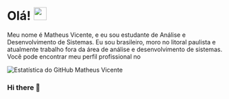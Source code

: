 
# Olá! <img src="https://raw.githubusercontent.com/MartinHeinz/MartinHeinz/master/wave.gif" width="30px">

Meu nome é Matheus Vicente, e eu sou estudante de Análise e Desenvolvimento de Sistemas. Eu sou brasileiro, moro no litoral paulista e atualmente trabalho fora da área de análise e desenvolvimento de sistemas. Você pode encontrar meu perfil profissional no 

![Estatística do GitHub Matheus Vicente](https://github-readme-stats.vercel.app/api?username=mattheusvicente&show_icons=true&theme=chartreuse-dark&locale=pt-br)



### Hi there 👋

<!--
**MattheusVicente/MattheusVicente** is a ✨ _special_ ✨ repository because its `README.md` (this file) appears on your GitHub profile.

Here are some ideas to get you started:

- 🔭 I’m currently working on ...
- 🌱 I’m currently learning ...
- 👯 I’m looking to collaborate on ...
- 🤔 I’m looking for help with ...
- 💬 Ask me about ...
- 📫 How to reach me: ...
- 😄 Pronouns: ...
- ⚡ Fun fact: ...
-->
